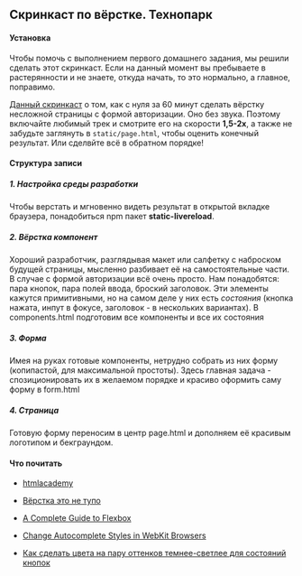 ## Скринкаст по вёрстке. Технопарк

#### Установка
Чтобы помочь с выполнением первого домашнего задания, мы решили сделать этот скринкаст. Если на данный момент вы пребываете в растерянности и не знаете, откуда начать, то это нормально, а главное, поправимо.

[Данный скринкаст](https://drive.google.com/open?id=19-sQbeskUqyvowntX0tLX-5mpGPP2gOv) о том, как с нуля за 60 минут сделать вёрстку несложной страницы с формой авторизации. Оно без звука. Поэтому включайте любимый трек и смотрите его на скорости **1,5-2x**, а также не забудьте заглянуть в `static/page.html`, чтобы оценить конечный результат. Или сделвйте всё в обратном порядке!

#### Структура записи
##### 1. Настройка среды разработки
Чтобы верстать и мгновенно видеть результат в открытой вкладке браузера, понадобиться npm пакет **static-livereload**. 

##### 2. Вёрстка компонент
Хороший разработчик, разглядывая макет или салфетку с наброском будущей страницы, мысленно разбивает её на самостоятельные части. В случае с формой авторизации всё очень просто. Нам понадобятся: пара кнопок, пара полей ввода, броский заголовок.
Эти элементы кажутся примитивными, но на самом деле у них есть *состояния* (кнопка нажата, инпут в фокусе, заголовок - в нескольких вариантах).
В components.html подготовим все компоненты и все их состояния

##### 3. Форма
Имея на руках готовые компоненты, нетрудно собрать из них форму (копипастой, для максимальной простоты). Здесь главная задача - спозиционировать их в желаемом порядке и красиво оформить саму форму в form.html

##### 4. Страница
Готовую форму переносим в центр page.html и дополняем её красивым логотипом и бекграундом.


#### Что почитать
* [htmlacademy](https://htmlacademy.ru)

* [Вёрстка это не тупо](http://webmasters.teamdev.com/)

* [A Complete Guide to Flexbox](https://css-tricks.com/snippets/css/a-guide-to-flexbox/)

* [Change Autocomplete Styles in WebKit Browsers](https://css-tricks.com/snippets/css/change-autocomplete-styles-webkit-browsers/)

* [Как сделать цвета на пару оттенков темнее-светлее для состояний кнопок](http://pinetools.com/darken-color)
